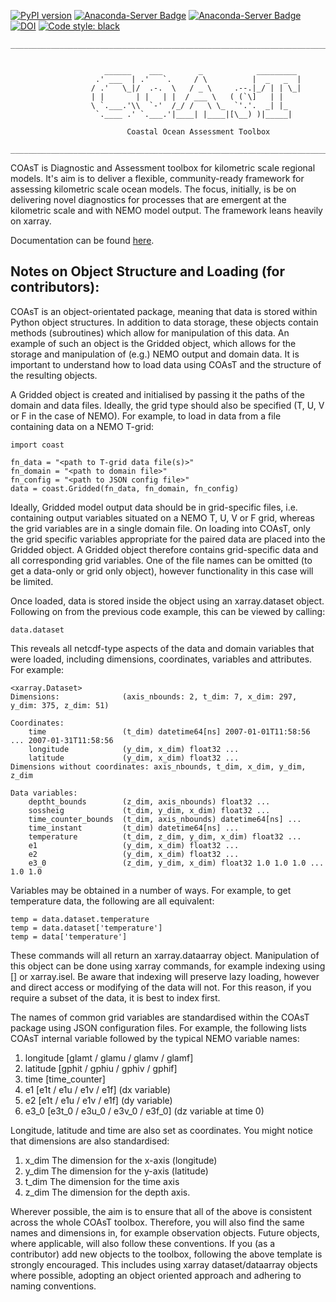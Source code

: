 [![PyPI version](https://badge.fury.io/py/COAsT.svg)](https://pypi.org/project/COAsT/#history)
[![Anaconda-Server Badge](https://anaconda.org/bodc/coast/badges/latest_release_date.svg)](https://anaconda.org/bodc/coast)
[![Anaconda-Server Badge](https://anaconda.org/bodc/coast/badges/installer/conda.svg)](https://conda.anaconda.org/bodc)
[![DOI](https://zenodo.org/badge/DOI/10.5281/zenodo.7231923.svg)](https://zenodo.org/record/7231923)
[![Code style: black](https://img.shields.io/badge/code%20style-black-000000.svg)](https://github.com/psf/black)
```
__________________________________________________________________________________________


                     ______    ___        _            _________
                   .' ___  | .'   `.     / \          |  _   _  |
                  / .'   \_|/  .-.  \   / _ \     .--.|_/ | | \_|
                  | |       | |   | |  / ___ \   ( (`\]   | |    
                  \ `.___.'\\  `-'  /_/ /   \ \_  `'.'.  _| |_   
                   `.____ .' `.___.'|____| |____|[\__) )|_____|  

                          Coastal Ocean Assessment Toolbox

__________________________________________________________________________________________
```

COAsT is Diagnostic and Assessment toolbox for kilometric scale regional models.
It's aim is to deliver a flexible, community-ready framework for assessing kilometric scale ocean models. The focus, initially, is be on delivering novel diagnostics for processes that are emergent at the kilometric scale and with NEMO model output. The framework leans heavily on xarray.

Documentation can be found [here](https://british-oceanographic-data-centre.github.io/COAsT/docs/).

## Notes on Object Structure and Loading (for contributors):

COAsT is an object-orientated package, meaning that data is stored within Python object
structures. In addition to data storage, these objects contain methods (subroutines)
which allow for manipulation of this data.  An example of such an object is the Gridded
object, which allows for the storage and manipulation of (e.g.) NEMO output and domain data. It
is important to understand how to load data using COAsT and the structure of the resulting
objects.

A Gridded object is created and initialised by passing it the paths of the domain and data
files. Ideally, the grid type should also be specified (T, U, V or F in the case of NEMO).
For example, to load in data from a file containing data on a NEMO T-grid:

```
import coast

fn_data = "<path to T-grid data file(s)>"
fn_domain = "<path to domain file>"
fn_config = "<path to JSON config file>"
data = coast.Gridded(fn_data, fn_domain, fn_config)
```

Ideally, Gridded model output data should be in grid-specific files, i.e.
containing output variables situated on a NEMO T, U, V or F grid, whereas the
grid variables are in a single domain file. On loading into COAsT, only the
grid specific variables appropriate for the paired data are placed into the
Gridded object. A Gridded object therefore contains grid-specific data and all
corresponding grid variables. One of the file names can be omitted (to get a
  data-only or grid only object), however functionality in this case will be
  limited.

Once loaded, data is stored inside the object using an xarray.dataset object.
Following on from the previous code example, this can be viewed by calling:

```
data.dataset
```
This reveals all netcdf-type aspects of the data and domain variables that were loaded,
including dimensions, coordinates, variables and attributes. For example:
```
<xarray.Dataset>
Dimensions:              (axis_nbounds: 2, t_dim: 7, x_dim: 297, y_dim: 375, z_dim: 51)

Coordinates:
    time                 (t_dim) datetime64[ns] 2007-01-01T11:58:56 ... 2007-01-31T11:58:56
    longitude            (y_dim, x_dim) float32 ...
    latitude             (y_dim, x_dim) float32 ...
Dimensions without coordinates: axis_nbounds, t_dim, x_dim, y_dim, z_dim

Data variables:
    deptht_bounds        (z_dim, axis_nbounds) float32 ...
    sossheig             (t_dim, y_dim, x_dim) float32 ...
    time_counter_bounds  (t_dim, axis_nbounds) datetime64[ns] ...
    time_instant         (t_dim) datetime64[ns] ...
    temperature          (t_dim, z_dim, y_dim, x_dim) float32 ...
    e1                   (y_dim, x_dim) float32 ...
    e2                   (y_dim, x_dim) float32 ...
    e3_0                 (z_dim, y_dim, x_dim) float32 1.0 1.0 1.0 ... 1.0 1.0
```
Variables may be obtained in a number of ways. For example, to get temperature data, the
following are all equivalent:
```
temp = data.dataset.temperature
temp = data.dataset['temperature']
temp = data['temperature']
```
These commands will all return an xarray.dataarray object. Manipulation of this object
can be done using xarray commands, for example indexing using [] or xarray.isel. Be aware
that indexing will preserve lazy loading, however and direct access or modifying of the
data will not. For this reason, if you require a subset of the data, it is best to
index first.

The names of common grid variables are standardised within the COAsT package
using JSON configuration files. For example, the following lists COAsT internal
variable followed by the typical NEMO variable names:

1. longitude [glamt / glamu / glamv / glamf]
2. latitude  [gphit / gphiu / gphiv / gphif]
3. time      [time_counter]
4. e1        [e1t / e1u / e1v / e1f] (dx variable)
5. e2        [e1t / e1u / e1v / e1f] (dy variable)
6. e3_0      [e3t_0 / e3u_0 / e3v_0 / e3f_0] (dz variable at time 0)

Longitude, latitude and time are also set as coordinates. You might notice that dimensions
are also standardised:

1. x_dim   The dimension for the x-axis (longitude)
2. y_dim   The dimension for the y-axis (latitude)
3. t_dim   The dimension for the time axis
4. z_dim   The dimension for the depth axis.

Wherever possible, the aim is to ensure that all of the above is consistent across the
whole COAsT toolbox. Therefore, you will also find the same names and dimensions in, for
example observation objects. Future objects, where applicable, will also follow these
conventions. If you (as a contributor) add new objects to the toolbox, following
the above template is strongly encouraged. This includes using xarray dataset/dataarray
objects where possible, adopting an object oriented approach and adhering to naming
conventions.
